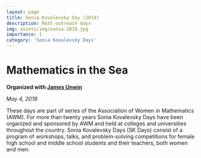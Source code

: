 ```yaml
---
layout: page
title: Sonia Kovalevsky Day (2019)
description: Math outreach days
img: assets/img/sonia-2019.jpg
importance: 1
category: 'Sonia Kovalevsky Days'
---
```


# Mathematics in the Sea

**Organized with [James Unwin](http://unwin.people.uic.edu/James_Unwin.html)**

*May 4, 2019*

These days are part of series of the Association of Women in Mathematics (AWM). For more than twenty years Sonia Kovalevsky Days have been organized and sponsored by AWM and held at colleges and universities throughout the country. Sonia Kovalevsky Days (SK Days) consist of a program of workshops, talks, and problem-solving competitions for female high school and middle school students and their teachers, both women and men. 

